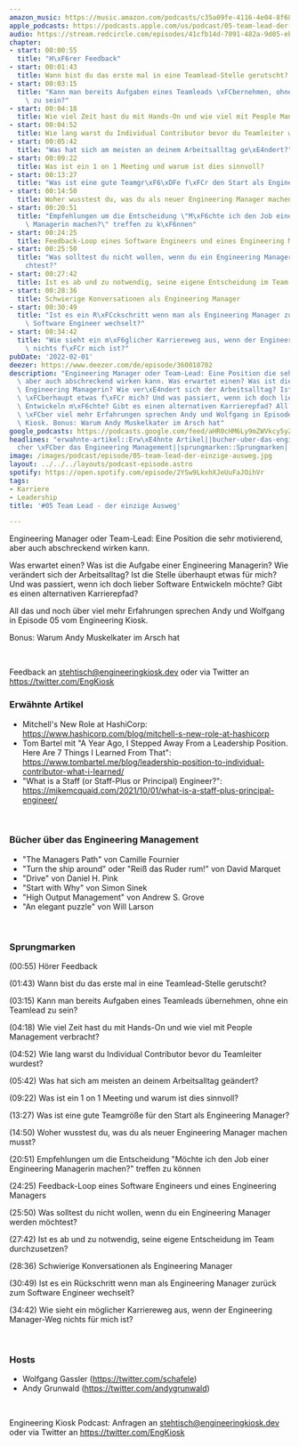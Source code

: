 ```yaml
---
amazon_music: https://music.amazon.com/podcasts/c35a09fe-4116-4e04-8f68-77d61b112e46/episodes/5ce79422-5b5a-45e1-baaf-ad0d414cd691/engineering-kiosk-05-team-lead---der-einzige-ausweg
apple_podcasts: https://podcasts.apple.com/us/podcast/05-team-lead-der-einzige-ausweg/id1603082924?i=1000549643155
audio: https://stream.redcircle.com/episodes/41cfb14d-7091-482a-9d05-eb21219897ab/stream.mp3
chapter:
- start: 00:00:55
  title: "H\xF6rer Feedback"
- start: 00:01:43
  title: Wann bist du das erste mal in eine Teamlead-Stelle gerutscht?
- start: 00:03:15
  title: "Kann man bereits Aufgaben eines Teamleads \xFCbernehmen, ohne ein Teamlead\
    \ zu sein?"
- start: 00:04:18
  title: Wie viel Zeit hast du mit Hands-On und wie viel mit People Management verbracht?
- start: 00:04:52
  title: Wie lang warst du Individual Contributor bevor du Teamleiter wurdest?
- start: 00:05:42
  title: "Was hat sich am meisten an deinem Arbeitsalltag ge\xE4ndert?"
- start: 00:09:22
  title: Was ist ein 1 on 1 Meeting und warum ist dies sinnvoll?
- start: 00:13:27
  title: "Was ist eine gute Teamgr\xF6\xDFe f\xFCr den Start als Engineering Manager?"
- start: 00:14:50
  title: Woher wusstest du, was du als neuer Engineering Manager machen musst?
- start: 00:20:51
  title: "Empfehlungen um die Entscheidung \"M\xF6chte ich den Job einer Engineering\
    \ Managerin machen?\" treffen zu k\xF6nnen"
- start: 00:24:25
  title: Feedback-Loop eines Software Engineers und eines Engineering Managers
- start: 00:25:50
  title: "Was solltest du nicht wollen, wenn du ein Engineering Manager werden m\xF6\
    chtest?"
- start: 00:27:42
  title: Ist es ab und zu notwendig, seine eigene Entscheidung im Team durchzusetzen?
- start: 00:28:36
  title: Schwierige Konversationen als Engineering Manager
- start: 00:30:49
  title: "Ist es ein R\xFCckschritt wenn man als Engineering Manager zur\xFCck zum\
    \ Software Engineer wechselt?"
- start: 00:34:42
  title: "Wie sieht ein m\xF6glicher Karriereweg aus, wenn der Engineering Manager-Weg\
    \ nichts f\xFCr mich ist?"
pubDate: '2022-02-01'
deezer: https://www.deezer.com/de/episode/360018702
description: "Engineering Manager oder Team-Lead: Eine Position die sehr motivierend,\
  \ aber auch abschreckend wirken kann. Was erwartet einen? Was ist die Aufgabe einer\
  \ Engineering Managerin? Wie ver\xE4ndert sich der Arbeitsalltag? Ist die Stelle\
  \ \xFCberhaupt etwas f\xFCr mich? Und was passiert, wenn ich doch lieber Software\
  \ Entwickeln m\xF6chte? Gibt es einen alternativen Karrierepfad? All das und noch\
  \ \xFCber viel mehr Erfahrungen sprechen Andy und Wolfgang in Episode 05 vom Engineering\
  \ Kiosk. Bonus: Warum Andy Muskelkater im Arsch hat"
google_podcasts: https://podcasts.google.com/feed/aHR0cHM6Ly9mZWVkcy5yZWRjaXJjbGUuY29tLzBlY2ZkZmQ3LWZkYTEtNGMzZC05NTE1LTQ3NjcyN2Y5ZGY1ZQ/episode/NWY3ZmIxNzUtNDM4MS00ZGQ0LWEyMDctZDVlZjZjNjc5NzA2?sa=X&ved=0CAUQkfYCahcKEwi4xMSxj4L4AhUAAAAAHQAAAAAQNQ
headlines: "erwahnte-artikel::Erw\xE4hnte Artikel||bucher-uber-das-engineering-management::B\xFC\
  cher \xFCber das Engineering Management||sprungmarken::Sprungmarken||hosts::Hosts"
image: /images/podcast/episode/05-team-lead-der-einzige-ausweg.jpg
layout: ../../../layouts/podcast-episode.astro
spotify: https://open.spotify.com/episode/2YSw9LkxhXJeUuFaJOihVr
tags:
- Karriere
- Leadership
title: '#05 Team Lead - der einzige Ausweg'

---
```

<p>Engineering Manager oder Team-Lead: Eine Position die sehr motivierend, aber auch abschreckend wirken kann.</p><p>Was erwartet einen? Was ist die Aufgabe einer Engineering Managerin? Wie verändert sich der Arbeitsalltag? Ist die Stelle überhaupt etwas für mich? Und was passiert, wenn ich doch lieber Software Entwickeln möchte? Gibt es einen alternativen Karrierepfad?</p><p>All das und noch über viel mehr Erfahrungen sprechen Andy und Wolfgang in Episode 05 vom Engineering Kiosk.</p><p>Bonus: Warum Andy Muskelkater im Arsch hat</p><p><br></p><p>Feedback an <a href="mailto:stehtisch@engineeringkiosk.dev" rel="nofollow">stehtisch@engineeringkiosk.dev</a> oder via Twitter an <a href="https://twitter.com/EngKiosk" rel="nofollow">https://twitter.com/EngKiosk</a></p><h3 id="erwahnte-artikel">Erwähnte Artikel</h3><ul><li>Mitchell&#39;s New Role at HashiCorp: <a href="https://www.hashicorp.com/blog/mitchell-s-new-role-at-hashicorp" rel="nofollow">https://www.hashicorp.com/blog/mitchell-s-new-role-at-hashicorp</a></li><li>Tom Bartel mit &#34;A Year Ago, I Stepped Away From a Leadership Position. Here Are 7 Things I Learned From That&#34;: <a href="https://www.tombartel.me/blog/leadership-position-to-individual-contributor-what-i-learned/" rel="nofollow">https://www.tombartel.me/blog/leadership-position-to-individual-contributor-what-i-learned/ </a></li><li>&#34;What is a Staff (or Staff-Plus or Principal) Engineer?&#34;: <a href="https://mikemcquaid.com/2021/10/01/what-is-a-staff-plus-principal-engineer/" rel="nofollow">https://mikemcquaid.com/2021/10/01/what-is-a-staff-plus-principal-engineer/ </a></li></ul><p><br></p><h3 id="bucher-uber-das-engineering-management">Bücher über das Engineering Management</h3><ul><li>&#34;The Managers Path&#34; von Camille Fournier</li><li>&#34;Turn the ship around&#34; oder &#34;Reiß das Ruder rum!&#34; von David Marquet</li><li>&#34;Drive&#34; von Daniel H. Pink</li><li>&#34;Start with Why&#34; von Simon Sinek</li><li>&#34;High Output Management&#34; von Andrew S. Grove</li><li>&#34;An elegant puzzle&#34; von Will Larson</li></ul><p><br></p><h3 id="sprungmarken">Sprungmarken</h3><p>(00:55) Hörer Feedback</p><p>(01:43) Wann bist du das erste mal in eine Teamlead-Stelle gerutscht?</p><p>(03:15) Kann man bereits Aufgaben eines Teamleads übernehmen, ohne ein Teamlead zu sein?</p><p>(04:18) Wie viel Zeit hast du mit Hands-On und wie viel mit People Management verbracht?</p><p>(04:52) Wie lang warst du Individual Contributor bevor du Teamleiter wurdest?</p><p>(05:42) Was hat sich am meisten an deinem Arbeitsalltag geändert?</p><p>(09:22) Was ist ein 1 on 1 Meeting und warum ist dies sinnvoll?</p><p>(13:27) Was ist eine gute Teamgröße für den Start als Engineering Manager?</p><p>(14:50) Woher wusstest du, was du als neuer Engineering Manager machen musst?</p><p>(20:51) Empfehlungen um die Entscheidung &#34;Möchte ich den Job einer Engineering Managerin machen?&#34; treffen zu können</p><p>(24:25) Feedback-Loop eines Software Engineers und eines Engineering Managers</p><p>(25:50) Was solltest du nicht wollen, wenn du ein Engineering Manager werden möchtest?</p><p>(27:42) Ist es ab und zu notwendig, seine eigene Entscheidung im Team durchzusetzen?</p><p>(28:36) Schwierige Konversationen als Engineering Manager</p><p>(30:49) Ist es ein Rückschritt wenn man als Engineering Manager zurück zum Software Engineer wechselt?</p><p>(34:42) Wie sieht ein möglicher Karriereweg aus, wenn der Engineering Manager-Weg nichts für mich ist?</p><p><br></p><h3 id="hosts">Hosts</h3><ul><li>Wolfgang Gassler (<a href="https://twitter.com/schafele" rel="nofollow">https://twitter.com/schafele</a>)</li><li>Andy Grunwald (<a href="https://twitter.com/andygrunwald" rel="nofollow">https://twitter.com/andygrunwald</a>)</li></ul><p><br></p><p>Engineering Kiosk Podcast: Anfragen an <a href="mailto:stehtisch@engineeringkiosk.dev" rel="nofollow">stehtisch@engineeringkiosk.dev</a> oder via Twitter an <a href="https://twitter.com/EngKiosk" rel="nofollow">https://twitter.com/EngKiosk</a></p>